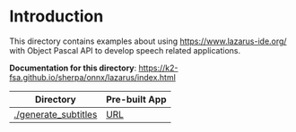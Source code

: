 # Introduction

This directory contains examples about using
https://www.lazarus-ide.org/
with Object Pascal API to develop speech related applications.

**Documentation for this directory**:
https://k2-fsa.github.io/sherpa/onnx/lazarus/index.html

|Directory| Pre-built App|
|---------|--------------|
|[./generate_subtitles](./generate_subtitles)|[URL](https://k2-fsa.github.io/sherpa/onnx/lazarus/download-generated-subtitles.html)|
